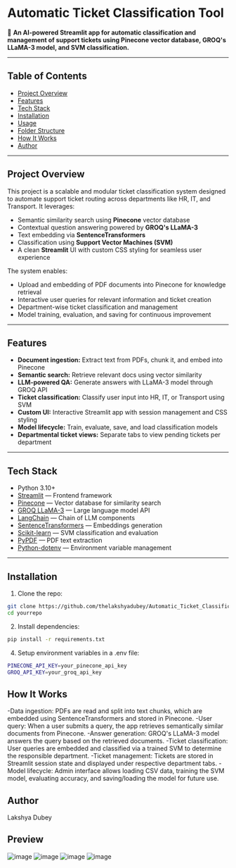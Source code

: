 # Automatic Ticket Classification Tool

🎫 **An AI-powered Streamlit app for automatic classification and management of support tickets using Pinecone vector database, GROQ's LLaMA-3 model, and SVM classification.**

---

## Table of Contents

- [Project Overview](#project-overview)  
- [Features](#features)  
- [Tech Stack](#tech-stack)  
- [Installation](#installation)  
- [Usage](#usage)  
- [Folder Structure](#folder-structure)  
- [How It Works](#how-it-works)   
- [Author](#author)

---

## Project Overview

This project is a scalable and modular ticket classification system designed to automate support ticket routing across departments like HR, IT, and Transport. It leverages:

- Semantic similarity search using **Pinecone** vector database
- Contextual question answering powered by **GROQ's LLaMA-3**
- Text embedding via **SentenceTransformers**
- Classification using **Support Vector Machines (SVM)**
- A clean **Streamlit** UI with custom CSS styling for seamless user experience

The system enables:

- Upload and embedding of PDF documents into Pinecone for knowledge retrieval  
- Interactive user queries for relevant information and ticket creation  
- Department-wise ticket classification and management  
- Model training, evaluation, and saving for continuous improvement  

---

## Features

- **Document ingestion:** Extract text from PDFs, chunk it, and embed into Pinecone  
- **Semantic search:** Retrieve relevant docs using vector similarity  
- **LLM-powered QA:** Generate answers with LLaMA-3 model through GROQ API  
- **Ticket classification:** Classify user input into HR, IT, or Transport using SVM  
- **Custom UI:** Interactive Streamlit app with session management and CSS styling  
- **Model lifecycle:** Train, evaluate, save, and load classification models  
- **Departmental ticket views:** Separate tabs to view pending tickets per department  

---

## Tech Stack

- Python 3.10+  
- [Streamlit](https://streamlit.io/) — Frontend framework  
- [Pinecone](https://www.pinecone.io/) — Vector database for similarity search  
- [GROQ LLaMA-3](https://groq.com/) — Large language model API  
- [LangChain](https://langchain.com/) — Chain of LLM components  
- [SentenceTransformers](https://www.sbert.net/) — Embeddings generation  
- [Scikit-learn](https://scikit-learn.org/) — SVM classification and evaluation  
- [PyPDF](https://pypdf.readthedocs.io/en/latest/) — PDF text extraction  
- [Python-dotenv](https://pypi.org/project/python-dotenv/) — Environment variable management  

---

## Installation

1. Clone the repo:
```bash
git clone https://github.com/thelakshyadubey/Automatic_Ticket_Classification_Tool.git
cd yourrepo
```
2. Install dependencies:
```bash
pip install -r requirements.txt
```
4. Setup environment variables in a .env file:
```bash
PINECONE_API_KEY=your_pinecone_api_key
GROQ_API_KEY=your_groq_api_key
```

## How It Works
-Data ingestion: PDFs are read and split into text chunks, which are embedded using SentenceTransformers and stored in Pinecone.
-User query: When a user submits a query, the app retrieves semantically similar documents from Pinecone.
-Answer generation: GROQ's LLaMA-3 model answers the query based on the retrieved documents.
-Ticket classification: User queries are embedded and classified via a trained SVM to determine the responsible department.
-Ticket management: Tickets are stored in Streamlit session state and displayed under respective department tabs.
-Model lifecycle: Admin interface allows loading CSV data, training the SVM model, evaluating accuracy, and saving/loading the model for future use.

## Author
Lakshya Dubey

## Preview
![image](https://github.com/user-attachments/assets/657f37ce-3692-49c7-a3ab-ac2c2a555f92)
![image](https://github.com/user-attachments/assets/7b453883-a0c9-4af9-8f5a-365b4d5b55b3)
![image](https://github.com/user-attachments/assets/f2aa4f2c-22d9-4b1e-bd84-f0253e73e918)
![image](https://github.com/user-attachments/assets/bd5a8706-15f9-46dc-a612-97974426291d)
